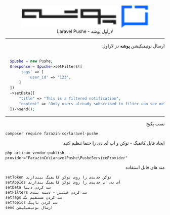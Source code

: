 <p align="center">
<img src="https://raw.githubusercontent.com/farazin-co/laravel-pushe/23b10dc125ecaa85808b1346570f9bc41df0afa3/assets/pushe-logo.svg" height="70" alt="Laravel Pushe Package" /><br>
Laravel Pushe - لاراول پوشه
</p>

<hr>

<p dir="rtl">
  ارسال نوتیفیکیشن <b>پوشه</b> در لاراول  <br>
</p>

```php

  $pushe = new Pushe;
  $response = $pushe->setFilters([
      'tags' => [
          'user_id' => '123',
      ]
  ])
  ->setData([
      "title" => "This is a filtered notification",
      "content" => "Only users already subscribed to filter can see me",
  ])->send();

```

<hr>

<p dir="rtl">
  نصب پکیج
</p>

```composer
composer require farazin-co/laravel-pushe
```

<p dir="rtl">
  ایجاد فایل کانفیگ - توکن و اپ آی دی را حتما تنظیم کنید
</p>


```composer
php artisan vendor:publish --provider="FarazinCo\LaravelPushe\PusheServiceProvider"
```

<p dir="rtl">
  متد های قابل استفاده
</p>


```
setToken توکن جدیدی را روی توکن کانفیگ بیندازید
setAppIds آی دی اپ جدیدی را روی توکن کانفیگ بندازید
setData ست کردن دیتا
setFilters ست کردن فیلتر - دسته بندی
setTags ست کردن مستقیم تگ
setTopics ست کردن تاپیک
send ارسال نوتیفیکیشن

```
  
  
